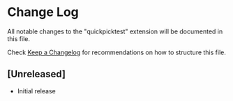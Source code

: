 # Change Log

All notable changes to the "quickpicktest" extension will be documented in this file.

Check [Keep a Changelog](http://keepachangelog.com/) for recommendations on how to structure this file.

## [Unreleased]

- Initial release